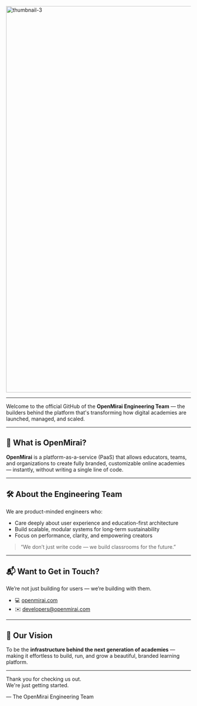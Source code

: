 
<img width="1050" alt="thumbnail-3" src="https://github.com/user-attachments/assets/d811665b-76c1-45d9-b2d9-db2c3956d5ff" />

---

Welcome to the official GitHub of the **OpenMirai Engineering Team** — the builders behind the platform that's transforming how digital academies are launched, managed, and scaled.

---

## 🚀 What is OpenMirai?

**OpenMirai** is a platform-as-a-service (PaaS) that allows educators, teams, and organizations to create fully branded, customizable online academies — instantly, without writing a single line of code.

---

## 🛠 About the Engineering Team

We are product-minded engineers who:

- Care deeply about user experience and education-first architecture
- Build scalable, modular systems for long-term sustainability
- Focus on performance, clarity, and empowering creators

> “We don’t just write code — we build classrooms for the future.”

---

## 📬 Want to Get in Touch?

We’re not just building for users — we’re building with them.

- 💻 [openmirai.com](https://openmirai.com)
- ✉️ developers@openmirai.com
---

## 🧭 Our Vision

To be the **infrastructure behind the next generation of academies** — making it effortless to build, run, and grow a beautiful, branded learning platform.

---

Thank you for checking us out.  
We're just getting started.

— The OpenMirai Engineering Team
